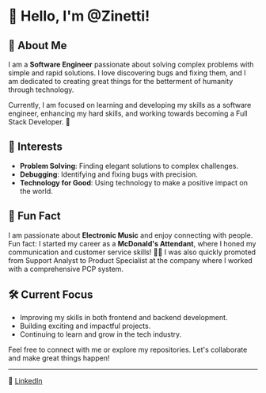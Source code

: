 # 👋 Hello, I'm @Zinetti!

## 💼 About Me

I am a **Software Engineer** passionate about solving complex problems with simple and rapid solutions. I love discovering bugs and fixing them, and I am dedicated to creating great things for the betterment of humanity through technology.

Currently, I am focused on learning and developing my skills as a software engineer, enhancing my hard skills, and working towards becoming a Full Stack Developer. 🚀

## 🌟 Interests

- **Problem Solving**: Finding elegant solutions to complex challenges.
- **Debugging**: Identifying and fixing bugs with precision.
- **Technology for Good**: Using technology to make a positive impact on the world.

## 🎵 Fun Fact

I am passionate about **Electronic Music** and enjoy connecting with people. Fun fact: I started my career as a **McDonald's Attendant**, where I honed my communication and customer service skills! 🍔🎶 I was also quickly promoted from Support Analyst to Product Specialist at the company where I worked with a comprehensive PCP system.

## 🛠️ Current Focus

- Improving my skills in both frontend and backend development.
- Building exciting and impactful projects.
- Continuing to learn and grow in the tech industry.

Feel free to connect with me or explore my repositories. Let's collaborate and make great things happen!

---

🔗 [LinkedIn](https://www.linkedin.com/in/gabrielzinetti/)  

<!---
zinetti/zinetti is a ✨ special ✨ repository because its `README.md` (this file) appears on your GitHub profile.
You can click the Preview link to take a look at your changes.
--->
